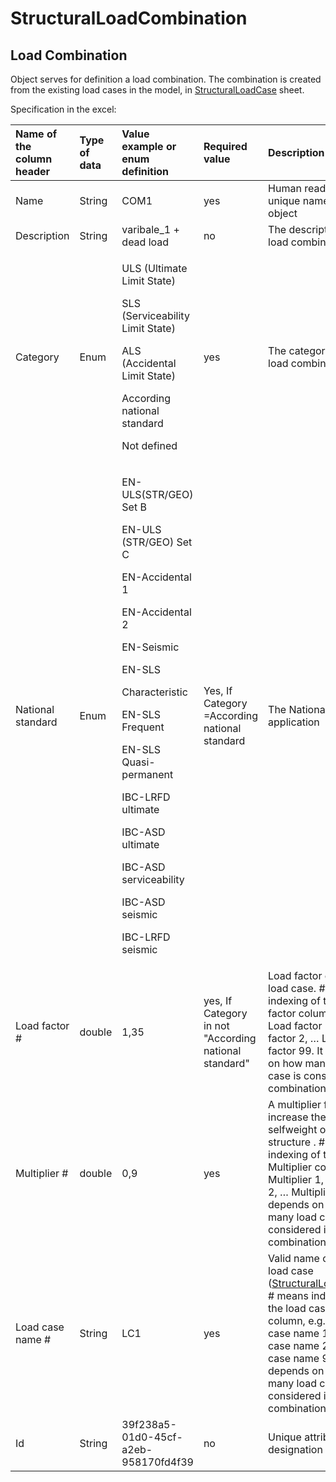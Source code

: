 # StructuralLoadCombination

## Load Combination

Object serves for definition a load combination. The combination is created from the existing load cases in the model, in [StructuralLoadCase](structuralloadcase.md#load-case) sheet.

Specification in the excel:

<table>
  <thead>
    <tr>
      <th style="text-align:left">Name of the column header</th>
      <th style="text-align:left">Type of data</th>
      <th style="text-align:left">Value example or enum definition</th>
      <th style="text-align:left">Required value</th>
      <th style="text-align:left">Description</th>
    </tr>
  </thead>
  <tbody>
    <tr>
      <td style="text-align:left">Name</td>
      <td style="text-align:left">String</td>
      <td style="text-align:left">COM1</td>
      <td style="text-align:left">yes</td>
      <td style="text-align:left">Human readable unique name of the object</td>
    </tr>
    <tr>
      <td style="text-align:left">Description</td>
      <td style="text-align:left">String</td>
      <td style="text-align:left">varibale_1 + dead load</td>
      <td style="text-align:left">no</td>
      <td style="text-align:left">The description of the load combination</td>
    </tr>
    <tr>
      <td style="text-align:left">Category</td>
      <td style="text-align:left">Enum</td>
      <td style="text-align:left">
        <p>ULS (Ultimate Limit State)</p>
        <p>SLS (Serviceability Limit State)</p>
        <p>ALS (Accidental Limit State)</p>
        <p>According national standard</p>
        <p>Not defined</p>
      </td>
      <td style="text-align:left">yes</td>
      <td style="text-align:left">The category of the load combination</td>
    </tr>
    <tr>
      <td style="text-align:left">National standard</td>
      <td style="text-align:left">Enum</td>
      <td style="text-align:left">
        <p>EN-ULS(STR/GEO) Set B</p>
        <p>EN-ULS (STR/GEO) Set C</p>
        <p>EN-Accidental 1</p>
        <p>EN-Accidental 2</p>
        <p>EN-Seismic</p>
        <p>EN-SLS</p>
        <p>Characteristic</p>
        <p>EN-SLS Frequent</p>
        <p>EN-SLS Quasi-permanent</p>
        <p>IBC-LRFD ultimate</p>
        <p>IBC-ASD ultimate</p>
        <p>IBC-ASD serviceability</p>
        <p>IBC-ASD seismic</p>
        <p>IBC-LRFD seismic</p>
      </td>
      <td style="text-align:left">Yes, If Category =According national standard</td>
      <td style="text-align:left">The National code application</td>
    </tr>
    <tr>
      <td style="text-align:left">Load factor #</td>
      <td style="text-align:left">double</td>
      <td style="text-align:left">1,35</td>
      <td style="text-align:left">yes, If Category in not &quot;According national standard&quot;</td>
      <td
      style="text-align:left">Load factor of the load case. # means indexing of the Load factor column,
        e.g. Load factor 1, Load factor 2, &#x2026; Load factor 99. It depends
        on how many load case is considered in combination.</td>
    </tr>
    <tr>
      <td style="text-align:left">Multiplier #</td>
      <td style="text-align:left">double</td>
      <td style="text-align:left">0,9</td>
      <td style="text-align:left">yes</td>
      <td style="text-align:left">A multiplier for e.g. increase the selfweight of the structure . # means
        indexing of the Multiplier column, e.g. Multiplier 1, Multiplier 2, &#x2026;
        Multiplier 99. It depends on how many load case is considered in combination.</td>
    </tr>
    <tr>
      <td style="text-align:left">Load case name #</td>
      <td style="text-align:left">String</td>
      <td style="text-align:left">LC1</td>
      <td style="text-align:left">yes</td>
      <td style="text-align:left">Valid name of the load case (<a href="structuralloadcase.md#load-case">StructuralLoadCase</a>).
        # means indexing of the load case name column, e.g. Load case name 1, Load
        case name 2, &#x2026; load case name 99. It depends on how many load case
        is considered in combination.</td>
    </tr>
    <tr>
      <td style="text-align:left">Id</td>
      <td style="text-align:left">String</td>
      <td style="text-align:left">39f238a5-01d0-45cf-a2eb-958170fd4f39</td>
      <td style="text-align:left">no</td>
      <td style="text-align:left">Unique attribute designation</td>
    </tr>
  </tbody>
</table>

